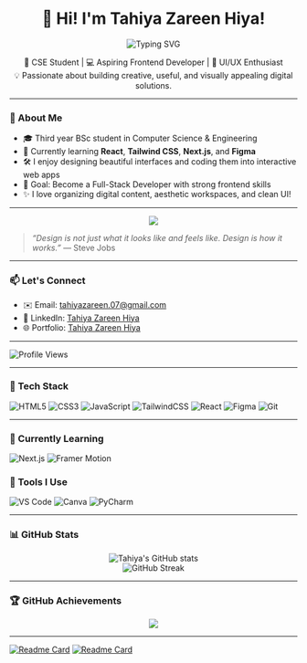 <h1 align="center">👋 Hi! I'm Tahiya Zareen Hiya!</h1>

<p align="center">
  <img src="https://readme-typing-svg.demolab.com?font=Lexend+Code&weight=600&size=30&pause=800&color=9ADBB3&center=true&vCenter=true&width=600&lines=CSE+Student;Frontend+Developer;UI%2FUX+Design+Enthusiast;React+%7C+Tailwind+%7C+Next.js+Learner;Creative+Problem+Solver" alt="Typing SVG" />
</p>

<p align="center">
  🌸 CSE Student | 💻 Aspiring Frontend Developer | 🎨 UI/UX Enthusiast <br>
  💡 Passionate about building creative, useful, and visually appealing digital solutions.
</p>

---
### 📌 About Me

- 🎓 Third year BSc student in Computer Science & Engineering
- 🌱 Currently learning **React**, **Tailwind CSS**, **Next.js**, and **Figma**
- 🛠️ I enjoy designing beautiful interfaces and coding them into interactive web apps
- 🎯 Goal: Become a Full-Stack Developer with strong frontend skills
- ✨ I love organizing digital content, aesthetic workspaces, and clean UI!

---

<p align="center">
  <img src="https://capsule-render.vercel.app/api?type=waving&color=9ADBB3&height=100&section=footer"/>
</p>


> _“Design is not just what it looks like and feels like. Design is how it works.”_ — Steve Jobs
 
---
### 📫 Let's Connect

- ✉️ Email: [tahiyazareen.07@gmail.com](mailto:tahiyazareen.07@gmail.com)
- 💼 LinkedIn: [Tahiya Zareen Hiya](www.linkedin.com/in/tahiya-zareen-hiya-967a542ab)
- 🌐 Portfolio: [Tahiya Zareen Hiya](https://tahiya07.github.io/Portfolio/)

---

![Profile Views](https://komarev.com/ghpvc/?username=Tahiya07&color=9ADBB3&style=flat)


---
### 🧰 Tech Stack

![HTML5](https://img.shields.io/badge/HTML5-E34F26?style=for-the-badge&logo=html5&logoColor=white)
![CSS3](https://img.shields.io/badge/CSS3-1572B6?style=for-the-badge&logo=css3&logoColor=white)
![JavaScript](https://img.shields.io/badge/JavaScript-F7DF1E?style=for-the-badge&logo=javascript&logoColor=black)
![TailwindCSS](https://img.shields.io/badge/TailwindCSS-38B2AC?style=for-the-badge&logo=tailwind-css&logoColor=white)
![React](https://img.shields.io/badge/React-61DAFB?style=for-the-badge&logo=react&logoColor=black)
![Figma](https://img.shields.io/badge/Figma-F24E1E?style=for-the-badge&logo=figma&logoColor=white)
![Git](https://img.shields.io/badge/Git-F05032?style=for-the-badge&logo=git&logoColor=white)

---
### 📖 Currently Learning

![Next.js](https://img.shields.io/badge/Next.js-000000?style=for-the-badge&logo=next.js&logoColor=white)
![Framer Motion](https://img.shields.io/badge/Framer%20Motion-EF008F?style=for-the-badge&logo=framer&logoColor=white)



### 🧰 Tools I Use

![VS Code](https://img.shields.io/badge/VSCode-007ACC?style=for-the-badge&logo=visual-studio-code&logoColor=white)
![Canva](https://img.shields.io/badge/Canva-00C4CC?style=for-the-badge&logo=canva&logoColor=white)
![PyCharm](https://img.shields.io/badge/PyCharm-000000?style=for-the-badge&logo=notion&logoColor=white)

---

### 📊 GitHub Stats

<p align="center">
  <img src="https://github-readme-stats.vercel.app/api?username=Tahiya07&show_icons=true&theme=tokyonight" alt="Tahiya's GitHub stats" />
  <br />
  <img src="https://github-readme-streak-stats.herokuapp.com/?user=Tahiya07&theme=tokyonight" alt="GitHub Streak" />
</p>

---
### 🏆 GitHub Achievements

<p align="center">
  <img src="https://github-profile-trophy.vercel.app/?username=Tahiya07&theme=flat&row=1&margin-w=10&no-bg=true&title=Commits,Repositories,Stars,Followers,PullRequest" />
</p>

---
[![Readme Card](https://github-readme-stats.vercel.app/api/pin/?username=Tahiya07&repo=Portfolio&theme=calm)](https://github.com/Tahiya07/Portfolio)
[![Readme Card](https://github-readme-stats.vercel.app/api/pin/?username=Tahiya07&repo=UAP_copy&theme=calm)](https://github.com/Tahiya07/UAP_copy)

